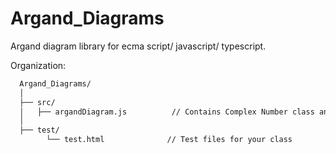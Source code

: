 # Argand_Diagrams
Argand diagram library for ecma script/ javascript/ typescript.

Organization:
```md
  Argand_Diagrams/
  │
  ├── src/
  │   ├── argandDiagram.js          // Contains Complex Number class and ArgandDiagram class
  │
  ├── test/
        └── test.html              // Test files for your class
```
